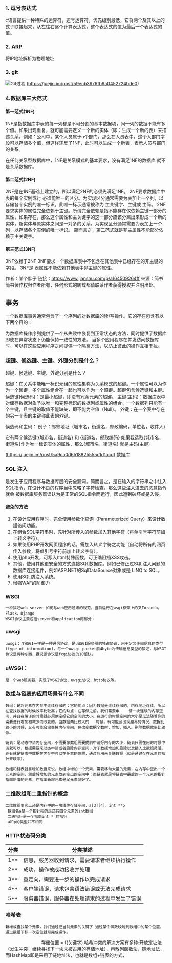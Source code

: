 ### 1. 逗号表达式
  c语言提供一种特殊的运算符，逗号运算符，优先级别最低，它将两个及其以上的式子联接起来，从左往右逐个计算表达式，整个表达式的值为最后一个表达式的值。

### 2. ARP
  将IP地址解析为物理地址
### 3. git
  ![Git过程](https://user-gold-cdn.xitu.io/2017/10/22/47ecaa2f458807fa3793b1b589aeaadd?imageslim)
  (https://juejin.im/post/59ecb3976fb9a0452724bde0)
### 4.数据库三大范式
   #### 第一范式(1NF)
  1NF是指数据库中表的每一列都是不可分割的基本数据项，同一列的数据不能有多个值。如果出现重复，就可能需要定义一个新的实体（即：生成一个新的表）来描述关系。例如：公司中，某个人员属于n个部门，那么在人员表中，这个人部门字段可以存储多个值，但这样违反了1NF，此时可以生成一个新表，表示人员与部门的关系。

  在任何关系型数据库中，1NF是关系模式的基本要求，没有满足1NF的数据库 就不是关系数据库。

   #### 第二范式(2NF)
  2NF是在1NF基础上建立的，所以满足2NF的必须先满足1NF。
  2NF要求数据库中表的每个实例或行 必须能唯一的区分。为实现区分通常需要为表加上一个列，以存储各个实例的唯一标识。此唯一标示通常被称为 主关键字、主键或 主码。
  2NF要求实体的属性完全依赖于主键。所谓完全依赖是指不能存在仅依赖主键一部分的属性，如果存在，那么这个属性和主关键字的这一部分应该分离出来形成一个新的实体，新实体与原实体之间是一对多的关系。为实现区分通常需要为表加上一个列，以存储各个实例的唯一标识。
  简而言之，第二范式就是非主属性不能部分依赖于主关键字。
  #### 第三范式(3NF)
  3NF依赖于2NF
  3NF要求一个数据库表中不包含在其他表中已经存在的非主键的字段。
  3NF是 表属性不能依赖其他表中非主键的属性。

  作者：某个胖子
  链接：https://www.jianshu.com/p/a164509264ff
  來源：简书
  简书著作权归作者所有，任何形式的转载都请联系作者获得授权并注明出处。
## 事务
  一个数据库事务通常包含了一个序列的对数据库的读/写操作。它的存在包含有以下两个目的：
  
  为数据库操作序列提供了一个从失败中恢复到正常状态的方法，同时提供了数据库即使在异常状态下仍能保持一致性的方法。
  当多个应用程序在并发访问数据库时，可以在这些应用程序之间提供一个隔离方法，以防止彼此的操作互相干扰。
### 超键、候选键、主键、外键分别是什么？

  超键、候选键、主键、外键分别是什么？


  超键：在关系中能唯一标识元组的属性集称为关系模式的超键。一个属性可以为作为一个超键，多个属性组合在一起也可以作为一个超键。超键包含候选键和主键。
  候选键(候选码)：是最小超键，即没有冗余元素的超键。
  主键(主码)：数据库表中对储存数据对象予以唯一和完整标识的数据列或属性的组合。一个数据列只能有一个主键，且主键的取值不能缺失，即不能为空值（Null）。
  外键：在一个表中存在的另一个表的主键称此表的外键。

  候选码和主码：
  例子：邮寄地址（城市名，街道名，邮政编码，单位名，收件人）

  它有两个候选键:{城市名，街道名} 和 {街道名，邮政编码}
  如果我选取{城市名，街道名}作为唯一标识实体的属性，那么{城市名，街道名} 就是主码(主键)

(https://juejin.im/post/5a9ca0d6518825555c1d1acd)  数据库

### SQL 注入
  是发生于应用程序与数据库层的安全漏洞。简而言之，是在输入的字符串之中注入SQL指令，在设计不良的程序当中忽略了字符检查，那么这些注入进去的恶意指令就会   被数据库服务器误认为是正常的SQL指令而运行，因此遭到破坏或是入侵。
  #### 避免的方法
  1. 在设计应用程序时，完全使用参数化查询（Parameterized Query）来设计数据访问功能。
  2. 在组合SQL字符串时，先针对所传入的参数加入其他字符（将单引号字符前加上转义字符）。
  3. 如果使用PHP开发网页程序的话，需加入转义字符之功能（自动将所有的网页传入参数，将单引号字符前加上转义字符）。
  4. 使用php开发，可写入html特殊函数，可正确阻挡XSS攻击。
  5. 其他，使用其他更安全的方式连接SQL数据库。例如已修正过SQL注入问题的数据库连接组件，例如ASP.NET的SqlDataSource对象或是 LINQ to SQL。
  6. 使用SQL防注入系统。
  7. 增强WAF的防御力
  
  ### WSGI
    一种描述web server 如何与web应用通讯的规范，当前运行在wsgi框架上的又Torando，Flask，Django
    WSGI协议主要包括server和application两部分：

  ###  uwsgi
    uwsgi：与WSGI一样是一种通信协议，是uWSGI服务器的独占协议，用于定义传输信息的类型(type of information)，每一个uwsgi packet前4byte为传输信息类型的描述，与WSGI协议是两种东西，据说该协议是fcgi协议的10倍快。

  ### uWSGI：
    是一个web服务器，实现了WSGI协议、uwsgi协议、http协议等。
  ### 数组与链表的应用场景有什么不同
    数组：是将元素在内存中连续存储的；它的优点：因为数据是连续存储的，内存地址连续，所以在查找数据的时候效率比较高；它的缺点：在存储之前，我们需要申    请一块连续的内存空间，并且在编译的时候就必须确定好它的空间的大小。在运行的时候空间的大小是无法随着你的需要进行增加和减少而改变的，当数据两比较大的   时候，有可能会出现越界的情况，数据比较小的时候，又有可能会浪费掉内存空间。在改变数据个数时，增加、插入、删除数据效率比较低。

    链表：是动态申请内存空间，不需要像数组需要提前申请好内存的大小，链表只需在用的时候申请就可以，根据需要来动态申请或者删除内存空间，对于数据增加和删除以及插入比数组灵活。还有就是链表中数据在内存中可以在任意的位置，通过应用来关联数据（就是通过存在元素的指针来联系）。

    数组和链表就拿增加数据来说，数组中增加一个元素，需要移动大量的元素，在内存中空出一个元素的空间，然后将增加的元素放到空出的空间中；而链表就是将链表中最后的一个元素的指针指向新增的元素，在指出新增元素是尾元素就好了。
 ### 二维数组和二重指针的概念
    二维数组事实上还是内存中的一块线性存储空间，a[3][4]，int **p
     数组名a是一个指针指的是还有四个元素的int数组
     二级指针是一个指向int * 的指针
     a和p的类型并不相同
 ### HTTP状态码分类
分类|分类描述
----|-----
1**|信息，服务器收到请求，需要请求者继续执行操作
2**|成功，操作被成功接收并处理
3**|重定向，需要进一步的操作以完成请求
4**|客户端错误，请求包含语法错误或无法完成请求
5**|服务器错误，服务器在处理请求的过程中发生了错误
### 哈希表
    新增或查找某个元素，我们通过把当前元素的关键字 通过某个函数映射到数组中的某个位置，通过数组下标一次定位就可完成操作。
　　　　　　　　存储位置 = f(关键字)
    哈希冲突的解决方案有多种:开放定址法（发生冲突，继续寻找下一块未被占用的存储地址），再散列函数法，链地址法，而HashMap即是采用了链地址法，也就是数组+链表的方式，
  
